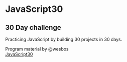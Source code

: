 # JavaScript30

## 30 Day challenge
Practicing JavaScript by building 30 projects in 30 days.

Program material by @wesbos   
[JavaScript30](https://github.com/wesbos/JavaScript30)
